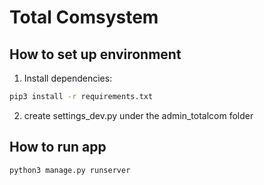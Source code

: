 # Total Comsystem

## How to set up environment
1. Install dependencies:
```bash
pip3 install -r requirements.txt
```

2. create settings_dev.py under the admin_totalcom folder

## How to run app
```bash
python3 manage.py runserver
```